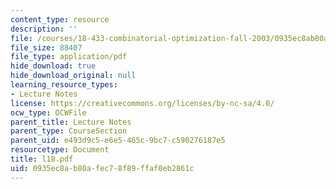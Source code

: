 ```yaml
---
content_type: resource
description: ''
file: /courses/18-433-combinatorial-optimization-fall-2003/0935ec8ab80afec78f89ffaf0eb2861c_l18.pdf
file_size: 88407
file_type: application/pdf
hide_download: true
hide_download_original: null
learning_resource_types:
- Lecture Notes
license: https://creativecommons.org/licenses/by-nc-sa/4.0/
ocw_type: OCWFile
parent_title: Lecture Notes
parent_type: CourseSection
parent_uid: e493d9c5-e6e5-465c-9bc7-c590276187e5
resourcetype: Document
title: l18.pdf
uid: 0935ec8a-b80a-fec7-8f89-ffaf0eb2861c
---
```

